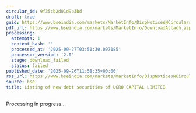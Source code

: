 ```yaml
---
circular_id: 9f35cb2d01d9b3bd
draft: true
guid: https://www.bseindia.com/markets/MarketInfo/DispNoticesNCirculars.aspx?Noticeid={D54F642A-C163-4523-B2B1-B206F7AC1DAB}&noticeno=20250926-33&dt=09/26/2025&icount=33&totcount=76&flag=0
pdf_url: https://www.bseindia.com/markets/MarketInfo/DownloadAttach.aspx?id=20250926-33&attachedId=
processing:
  attempts: 1
  content_hash: ''
  processed_at: '2025-09-27T03:51:30.097185'
  processor_version: '2.0'
  stage: download_failed
  status: failed
published_date: '2025-09-26T11:58:35+00:00'
rss_url: https://www.bseindia.com/markets/MarketInfo/DispNoticesNCirculars.aspx?Noticeid={D54F642A-C163-4523-B2B1-B206F7AC1DAB}&noticeno=20250926-33&dt=09/26/2025&icount=33&totcount=76&flag=0
source: bse
title: Listing of new debt securities of UGRO CAPITAL LIMITED
---
```


Processing in progress...